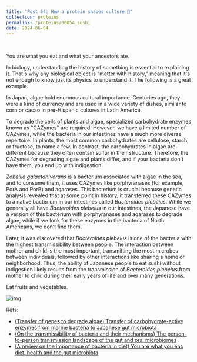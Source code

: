 ```yaml
---
title: "Post 54: How a protein shapes culture 🍣"
collection: proteins
permalink: /proteins/00054_sushi
date: 2024-06-04
---
```


&nbsp;

You are what you eat and what your ancestors ate.

In biology, understanding the history of something is essential to explaining it. That's why any biological object is "matter with history," meaning that it's not enough to know just its physics to understand it. The following is a great example.

In Japan, algae hold enormous cultural importance. Centuries ago, they were a kind of currency and are used in a wide variety of dishes, similar to corn or cacao in pre-Hispanic cultures in Latin America.

To degrade the cells of plants and algae, specialized carbohydrate enzymes known as "CAZymes" are required. However, we have a limited number of CAZymes, while the bacteria in our intestines have a much more diverse repertoire. In plants, the most common carbohydrates are cellulose, starch, or fructose, to name a few. In contrast, the carbohydrates in algae are different because they often contain sulfur in their structure. Therefore, the CAZymes for degrading algae and plants differ, and if your bacteria don't have them, you end up with indigestion.

*Zobellia galactanivorans* is a bacterium associated with algae in the sea, and to consume them, it uses CAZymes like porphyranases (for example, PorA and PorB) and agarases. This bacterium is crucial because genetic analysis revealed that at some point in history, it transferred these CAZymes to a native bacterium in our intestines called *Bacteroides plebeius*. While we generally all have *Bacteroides plebeius* in our intestines, the Japanese have a version of this bacterium with porphyranases and agarases to degrade algae, while if we look for these enzymes in the bacteria of North Americans, we don’t find them.

Later, it was discovered that *Bacteroides plebeius* is one of the bacteria with the highest transmissibility between people. The interaction between mother and child is the most important, transmitting the most microbes between individuals, followed by other interactions like sharing a home or neighborhood. Thus, the ability of Japanese people to eat sushi without indigestion likely results from the transmission of *Bacteroides plebeius* from mother to child during their early years of life and over many generations.

Eat fruits and vegetables.

![img](https://miangoar.github.io/images/proteins/00054_sushi.jpg)

Refs:  
* [(Transfer of genes to degrade algae) Transfer of carbohydrate-active enzymes from marine bacteria to Japanese gut microbiota](https://www.nature.com/articles/nature08937)  
* [(On the transmissibility of bacteria and their mechanisms) The person-to-person transmission landscape of the gut and oral microbiomes](https://www.nature.com/articles/s41586-022-05620-1)  
* [(A review on the importance of bacteria in diet) You are what you eat: diet, health and the gut microbiota](https://www.nature.com/articles/s41575-018-0061-2)
